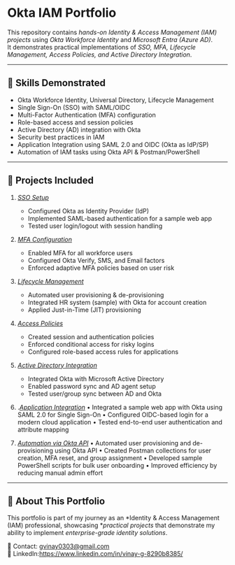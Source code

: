 # Okta IAM Portfolio  

This repository contains *hands-on Identity & Access Management (IAM) projects* using *Okta Workforce Identity* and *Microsoft Entra (Azure AD)*.  
It demonstrates practical implementations of *SSO, MFA, Lifecycle Management, Access Policies, and Active Directory Integration*.  

---

## 🔑 Skills Demonstrated
- Okta Workforce Identity, Universal Directory, Lifecycle Management  
- Single Sign-On (SSO) with SAML/OIDC  
- Multi-Factor Authentication (MFA) configuration  
- Role-based access and session policies  
- Active Directory (AD) integration with Okta  
- Security best practices in IAM
- Application Integration using SAML 2.0 and OIDC (Okta as IdP/SP)
- Automation of IAM tasks using Okta API & Postman/PowerShell

---

## 📂 Projects Included  

1. *[SSO Setup](docs/SSO_Setup.md)*  
   - Configured Okta as Identity Provider (IdP)  
   - Implemented SAML-based authentication for a sample web app  
   - Tested user login/logout with session handling  

2. *[MFA Configuration](docs/MFA_Config.md)*  
   - Enabled MFA for all workforce users  
   - Configured Okta Verify, SMS, and Email factors  
   - Enforced adaptive MFA policies based on user risk  

3. *[Lifecycle Management](docs/Lifecycle_mgmt.md)*  
   - Automated user provisioning & de-provisioning  
   - Integrated HR system (sample) with Okta for account creation  
   - Applied Just-in-Time (JIT) provisioning  

4. *[Access Policies](docs/Access_Policies.md)*  
   - Created session and authentication policies  
   - Enforced conditional access for risky logins  
   - Configured role-based access rules for applications  

5. *[Active Directory Integration](docs/AD_Integration.md)*  
   - Integrated Okta with Microsoft Active Directory  
   - Enabled password sync and AD agent setup  
   - Tested user/group sync between AD and Okta
6. .*[Application Integration](SAML/OIDC.md)* 
	•	Integrated a sample web app with Okta using SAML 2.0 for Single Sign-On
	•	Configured OIDC-based login for a modern cloud application
	•	Tested end-to-end user authentication and attribute mapping

7. *[Automation via Okta API](docs/Automation.md)* 
	•	Automated user provisioning and de-provisioning using Okta API
	•	Created Postman collections for user creation, MFA reset, and group assignment
	•	Developed sample PowerShell scripts for bulk user onboarding
	•	Improved efficiency by reducing manual admin effort

---

## 📌 About This Portfolio  
This portfolio is part of my journey as an *Identity & Access Management (IAM) professional, showcasing **practical projects* that demonstrate my ability to implement *enterprise-grade identity solutions*.  


📧 Contact: gvinay0303@gmail.com  
🔗 LinkedIn:https://www.linkedin.com/in/vinay-g-8290b8385/
